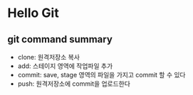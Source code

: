 # Hello Git

## git command summary 
- clone: 원격저장소 복사
- add: 스테이지 영역에 작업파일 추가
- commit: save, stage 영역의 파일을 가지고 commit 할 수 있다
- push: 원격저장소에 commit을 업로드한다  